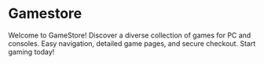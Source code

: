 # Gamestore
Welcome to GameStore! Discover a diverse collection of games for PC and consoles. Easy navigation, detailed game pages, and secure checkout. Start gaming today!
